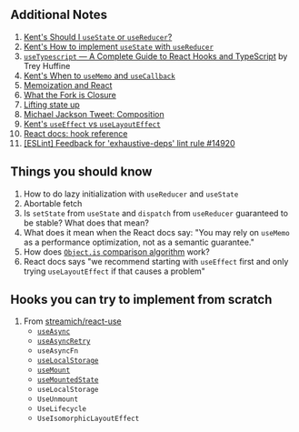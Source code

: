 ## Additional Notes

1. [Kent's Should I `useState` or `useReducer`?](https://kentcdodds.com/blog/should-i-usestate-or-usereducer)
2. [Kent's How to implement `useState` with `useReducer`](https://kentcdodds.com/blog/how-to-implement-usestate-with-usereducer)
3. [`useTypescript` — A Complete Guide to React Hooks and TypeScript](https://levelup.gitconnected.com/usetypescript-a-complete-guide-to-react-hooks-and-typescript-db1858d1fb9c) by Trey Huffine
4. [Kent's When to `useMemo` and `useCallback`](https://kentcdodds.com/blog/usememo-and-usecallback)
5. [Memoization and React](https://epicreact.dev/memoization-and-react/)
6. [What the Fork is Closure](https://whatthefork.is/closure)
7. [Lifting state up](https://reactjs.org/docs/lifting-state-up.html)
8. [Michael Jackson Tweet: Composition](https://twitter.com/mjackson/status/1195495535483817984)
9. [Kent's `useEffect` vs `useLayoutEffect`](https://kentcdodds.com/blog/useeffect-vs-uselayouteffect)
10. [React docs: hook reference](https://reactjs.org/docs/hooks-reference.html)
11. [[ESLint] Feedback for 'exhaustive-deps' lint rule #14920](https://github.com/facebook/react/issues/14920)

## Things you should know

1. How to do lazy initialization with `useReducer` and `useState`
2. Abortable fetch
3. Is `setState` from `useState` and `dispatch` from `useReducer` guaranteed to be stable? What does that mean?
4. What does it mean when the React docs say: "You may rely on `useMemo` as a performance optimization, not as a semantic guarantee."
5. How does [`Object.is` comparison algorithm](https://developer.mozilla.org/en-US/docs/Web/JavaScript/Reference/Global_Objects/Object/is#description) work?
6. React docs says "we recommend starting with `useEffect` first and only trying `useLayoutEffect` if that causes a problem"

## Hooks you can try to implement from scratch

1. From [streamich/react-use](https://github.com/streamich/react-use)
    - [`useAsync`](https://github.com/streamich/react-use/blob/master/docs/useAsync.md)
    - [`useAsyncRetry`](https://github.com/streamich/react-use/blob/master/docs/useAsyncRetry.md)
    - `useAsyncFn`
    - [`useLocalStorage`](https://github.com/streamich/react-use/blob/master/docs/useLocalStorage.md)
    - [`useMount`](https://github.com/streamich/react-use/blob/master/docs/useMount.md)
    - [`useMountedState`](https://github.com/streamich/react-use/blob/master/docs/useMountedState.md)
    - `useLocalStorage`
    - `UseUnmount`
    - `UseLifecycle`
    - `UseIsomorphicLayoutEffect`
